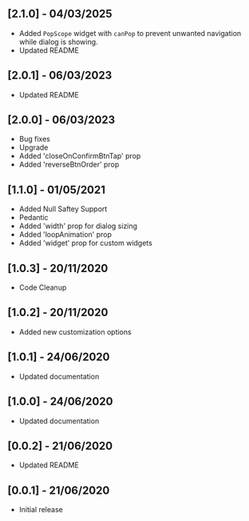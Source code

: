 ## [2.1.0] - 04/03/2025

- Added `PopScope` widget with `canPop` to prevent unwanted navigation while dialog is showing.
- Updated README

## [2.0.1] - 06/03/2023

- Updated README

## [2.0.0] - 06/03/2023

- Bug fixes
- Upgrade
- Added 'closeOnConfirmBtnTap' prop
- Added 'reverseBtnOrder' prop

## [1.1.0] - 01/05/2021

- Added Null Saftey Support
- Pedantic
- Added 'width' prop for dialog sizing
- Added 'loopAnimation' prop
- Added 'widget' prop for custom widgets

## [1.0.3] - 20/11/2020

- Code Cleanup

## [1.0.2] - 20/11/2020

- Added new customization options

## [1.0.1] - 24/06/2020

- Updated documentation

## [1.0.0] - 24/06/2020

- Updated documentation

## [0.0.2] - 21/06/2020

- Updated README

## [0.0.1] - 21/06/2020

- Initial release
